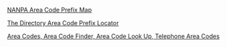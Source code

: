 
[NANPA Area Code Prefix Map](https://www.nationalnanpa.com/area_code_maps/ac_map_static.html)

[The Directory Area Code Prefix Locator](http://www.thedirectory.org/pref)

[Area Codes, Area Code Finder, Area Code Look Up, Telephone Area Codes](https://areacode.org/)
